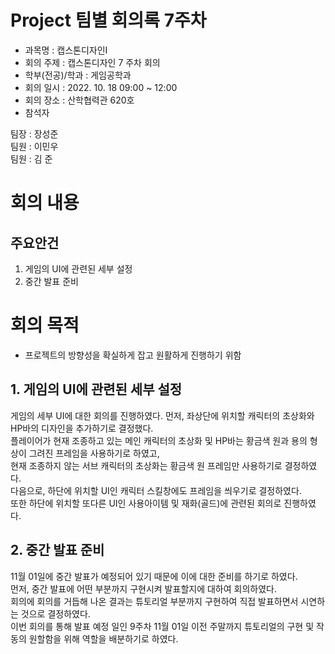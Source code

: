 Project 팀별 회의록 7주차
========

- 과목명 : 캡스톤디자인Ⅰ
- 회의 주제 : 캡스톤디자인 7 주차 회의
- 학부(전공)/학과 : 게임공학과
- 회의 일시 : 2022. 10. 18  09:00 ~ 12:00
- 회의 장소 : 산학협력관 620호
- 참석자  

팀장 : 장성준  
팀원 : 이민우  
팀원 : 김 준  

# 회의 내용

주요안건
------
1. 게임의 UI에 관련된 세부 설정
2. 중간 발표 준비

# 회의 목적
- 프로젝트의 방향성을 확실하게 잡고 원활하게 진행하기 위함

## 1. 게임의 UI에 관련된 세부 설정
게임의 세부 UI에 대한 회의를 진행하였다. 먼저, 좌상단에 위치할 캐릭터의 초상화와 HP바의 디자인을 추가하기로 결정했다.  
플레이어가 현재 조종하고 있는 메인 캐릭터의 초상화 및 HP바는 황금색 원과 용의 형상이 그려진 프레임을 사용하기로 하였고,  
현재 조종하지 않는 서브 캐릭터의 초상화는 황금색 원 프레임만 사용하기로 결정하였다.  
다음으로, 하단에 위치할 UI인 캐릭터 스킬창에도 프레임을 씌우기로 결정하였다.  
또한 하단에 위치할 또다른 UI인 사용아이템 및 재화(골드)에 관련된 회의로 진행하였다.

## 2. 중간 발표 준비
11월 01일에 중간 발표가 예정되어 있기 때문에 이에 대한 준비를 하기로 하였다.  
먼저, 중간 발표에 어떤 부분까지 구현시켜 발표할지에 대하여 회의하였다.  
회의에 회의를 거듭해 나온 결과는 튜토리얼 부분까지 구현하여 직접 발표하면서 시연하는 것으로 결정하였다.  
이번 회의를 통해 발표 예정 일인 9주차 11월 01일 이전 주말까지 튜토리얼의 구현 및 작동의 원할함을 위해 역할을 배분하기로 하였다.
